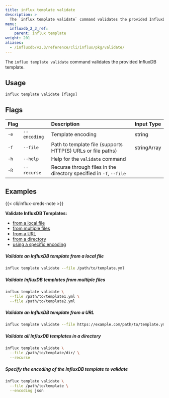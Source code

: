 ```yaml
---
title: influx template validate
description: >
  The `influx template validate` command validates the provided InfluxDB template.
menu:
  influxdb_2_3_ref:
    parent: influx template
weight: 201
aliases:
  - /influxdb/v2.3/reference/cli/influx/pkg/validate/
---
```


The `influx template validate` command validates the provided InfluxDB template.

## Usage
```
influx template validate [flags]
```

## Flags

| Flag |              | Description                                                        | Input Type  |
|:---- |:---          |:-----------                                                        |:----------  |
| `-e` | `--encoding` | Template encoding                                                  | string      |
| `-f` | `--file`     | Path to template file (supports HTTP(S) URLs or file paths)        | stringArray |
| `-h` | `--help`     | Help for the `validate` command                                    |             |
| `-R` | `--recurse`  | Recurse through files in the directory specified in `-f`, `--file` |             |

## Examples

{{< cli/influx-creds-note >}}

**Validate InfluxDB Templates:**

- [from a local file](#validate-an-influxdb-template-from-a-local-file)
- [from multiple files](#validate-influxdb-templates-from-multiple-files)
- [from a URL](#validate-an-influxdb-template-from-a-url)
- [from a directory](#validate-all-influxdb-templates-in-a-directory)
- [using a specific encoding](#specify-the-encoding-of-the-influxdb-template-to-validate)

##### Validate an InfluxDB template from a local file
```sh
influx template validate --file /path/to/template.yml
```

##### Validate InfluxDB templates from multiple files
```sh
influx template validate \
  --file /path/to/template1.yml \
  --file /path/to/template2.yml
```

##### Validate an InfluxDB template from a URL
```sh
influx template validate --file https://example.com/path/to/template.yml
```

##### Validate all InfluxDB templates in a directory
```sh
influx template validate \
  --file /path/to/template/dir/ \
  --recurse
```

##### Specify the encoding of the InfluxDB template to validate
```sh
influx template validate \
  --file /path/to/template \
  --encoding json
```